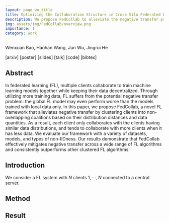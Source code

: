 ```yaml
---
layout: page_wo_title
title: Optimizing the Collaboration Structure in Cross-Silo Federated Learning
description: We propose FedCollab to alleviate the negative transfer problem in federated learning by clustering clients into non-overlapping coalitions based on their distribution distances and data quantities.
img: assets/img/FedCollab/overview.png
importance: 1
category: work
---
```


Wenxuan Bao, Haohan Wang, Jun Wu, Jingrui He

[arxiv] [poster] [slides] [talk] [code] [bibtex]

## Abstract

In federated learning (FL), multiple clients collaborate to train machine learning models together while keeping their data decentralized. Through utilizing more training data, FL suffers from the potential negative transfer problem: the global FL model may even perform worse than the models trained with local data only. In this paper, we propose FedCollab, a novel FL framework that alleviates negative transfer by clustering clients into non-overlapping coalitions based on their distribution distances and data quantities. As a result, each client only collaborates with the clients having similar data distributions, and tends to collaborate with more clients when it has less data. We evaluate our framework with a variety of datasets, models, and types of non-IIDness. Our results demonstrate that FedCollab effectively mitigates negative transfer across a wide range of FL algorithms and consistently outperforms other clustered FL algorithms.

## Introduction

We consider a FL system with $N$ clients $1, \cdots, N$ connected to a central server. 




## Method


## Result


## 